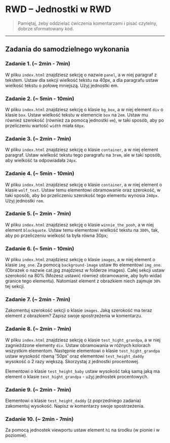 # RWD &ndash; Jednostki w RWD

> Pamiętaj, żeby oddzielać ćwiczenia komentarzami i pisać czytelny, dobrze sformatowany kod.

-------------------------------------------------------------------------------

## Zadania do samodzielnego wykonania


### Zadanie 1. (~ 2min - 7min)

W pliku `index.html` znajdziesz sekcję o nazwie `panel`, a w niej paragraf z tekstem.
Ustaw dla sekcji wielkość tekstu na 40px, a dla paragrafu ustaw wielkość tekstu o połowę mniejszą.
Użyj jednostki em.


### Zadanie 2. (~ 5min - 10min)

W pliku `index.html` znajdziesz sekcję o klasie `bg_box`, a w niej element `div` o klasie `box`.
Ustaw wielkość tekstu w elemencie `box` na `2em`. Ustaw mu również szerokość (również za pomocą jednostki `em`), w taki sposób,
aby po przeliczeniu wartość `width` miała `60px`.

### Zadanie 3. (~ 2min - 7min)

W pliku `index.html` znajdziesz sekcję o klasie `container`, a w niej element paragraf.
Ustaw wielkość tekstu tego paragrafu na `3rem`, ale w taki sposób, aby wielkość ta odpowiadała `24px`.

### Zadanie 4. (~ 5min - 10min)

W pliku `index.html` znajdziesz sekcję o klasie `container`, a w niej element o klasie `wolf_text`.
Ustaw temu elementowi obramowanie oraz szerokość, w taki sposób, aby bo przeliczeniu szerokość
tego elementu wynosia `240px`. Użyj jednostki `rem`.

### Zadanie 5. (~ 2min - 7min)

W pliku `index.html` znajdziesz sekcję o klasie `winnie_the_pooh`, a w niej element `blockquote`.
Ustaw temu elementowi wielkość tekstu na `300%`, tak, aby po przeliczeniu wielkość ta była równa 30px;

### Zadanie 6. (~ 5min - 10min)

W pliku `index.html` znajdziesz sekcję o klasie `images`, a w niej element o klasie  `img_one`.
Za pomocą `background-image` ustaw tło elementowi `img_one`. (Obrazek o nazwie cat.jpg znajdziesz w folderze images).
Całej sekcji ustaw szerokość na 80% (Możesz ustawić również obramowanie, aby było widać granice tego elementu).
Natomiast element z obrazkiem niech zajmuje `30%` tej sekcji.

### Zadanie 7. (~ 2min - 7min)

Zakomentuj szerokość sekcji o klasie `images`. Jaką szerokość ma teraz element z obrazkiem?
Zapisz swoje spostrzeżenia w komentarzu.

### Zadanie 8. (~ 2min - 7min)

W pliku `index.html` znajdziesz sekcję o klasie `test_hight_grandpa`, a w niej zagnieżdzone elementy `div`.
Ustaw obramowania w różnych kolorach wszystkim elementom. Następnie elementowi o klasie `test_hight_grandpa`
ustaw wysokość równą '50px' oraz elementowi `test_height_daddy` wysokość o 2 razy większą.
Skorzystaj z jednostki procentowej.

Elementowi o klasie `test_height_baby` ustaw wysokość taką samą jaką ma element o klasie `test_hight_grandpa` - użyj jednostek
procentowych.

### Zadanie 9. (~ 2min - 7min)

Elementowi o klasie `test_height_daddy` (z poprzedniego zadania) zakomentuj wysokość. Napisz w komentarzy swoje spostrzeżenia.

### Zadanie 10. (~ 2min - 7min)
Za pomocą jednostek viewportu ustaw element `h1` na środku (w pionie i w poziomie).
